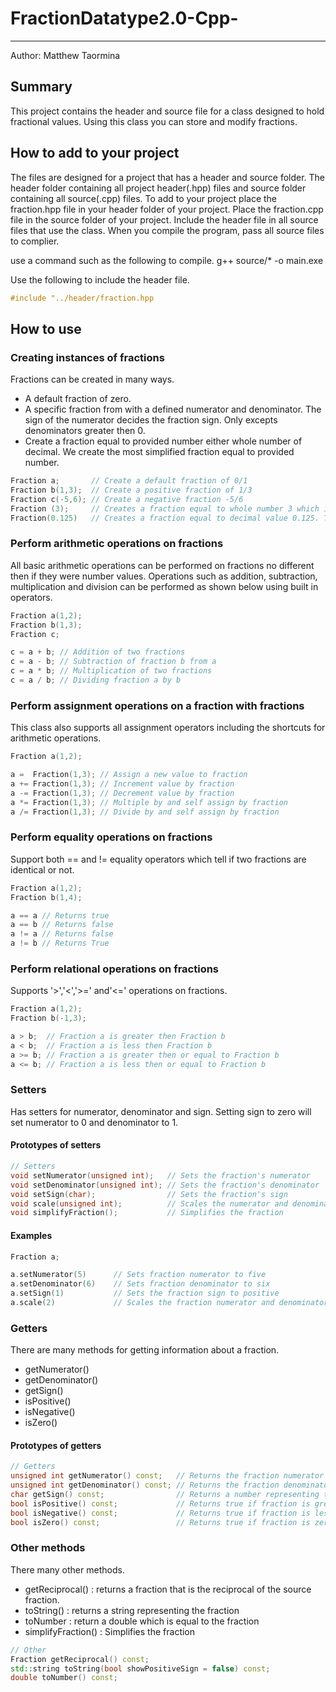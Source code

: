 # FractionDatatype2.0-Cpp-

----

Author: Matthew Taormina

## Summary

This project contains the header and source file for a class designed to hold fractional values. Using this class you can store and modify fractions.

## How to add to your project

The files are designed for a project that has a header and source folder. The header folder containing all project header(.hpp) files and source folder containing all source(.cpp) files. To add to your project place the fraction.hpp file in your header folder of your project. Place the fraction.cpp file in the source folder of your project. Include the header file in all source files that use the class. When you compile the program, pass all source files to complier.

use a command such as the following to compile.
g++ source/* -o main.exe

Use the following to include the header file.

```cpp
#include "../header/fraction.hpp
```

## How to use

### Creating instances of fractions

Fractions can be created in many ways.

- A default fraction of zero.
- A specific fraction from with a defined numerator and denominator.
The sign of the numerator decides the fraction sign. Only excepts denominators greater then 0.
- Create a fraction equal to provided number either whole number of decimal.
We create the most simplified fraction equal to provided number.

```cpp
Fraction a;       // Create a default fraction of 0/1
Fraction b(1,3);  // Create a positive fraction of 1/3
Fraction c(-5,6); // Create a negative fraction -5/6
Fraction (3);     // Creates a fraction equal to whole number 3 which is 3/1
Fraction(0.125)   // Creates a fraction equal to decimal value 0.125. The fraction is 1/8 
```

### Perform arithmetic operations on fractions

All basic arithmetic operations can be performed on fractions no different then if they were number values. Operations such as addition, subtraction, multiplication and division can be performed as shown below using built in operators.

```cpp
Fraction a(1,2);
Fraction b(1,3);
Fraction c;

c = a + b; // Addition of two fractions
c = a - b; // Subtraction of fraction b from a
c = a * b; // Multiplication of two fractions
c = a / b; // Dividing fraction a by b
```

### Perform assignment operations on a fraction with fractions

This class also supports all assignment operators including the shortcuts for arithmetic operations.

```cpp
Fraction a(1,2);

a =  Fraction(1,3); // Assign a new value to fraction
a += Fraction(1,3); // Increment value by fraction
a -= Fraction(1,3); // Decrement value by fraction
a *= Fraction(1,3); // Multiple by and self assign by fraction
a /= Fraction(1,3); // Divide by and self assign by fraction
```

### Perform equality operations on fractions

Support both == and != equality operators which tell if two fractions are identical or not.

```cpp
Fraction a(1,2);
Fraction b(1,4);

a == a // Returns true
a == b // Returns false
a != a // Returns false
a != b // Returns True
```

### Perform relational operations on fractions

Supports '>','<','>=' and'<=' operations on fractions.

```cpp
Fraction a(1,2);
Fraction b(-1,3);

a > b;  // Fraction a is greater then Fraction b
a < b;  // Fraction a is less then Fraction b
a >= b; // Fraction a is greater then or equal to Fraction b
a <= b; // Fraction a is less then or equal to Fraction b
```


### Setters

Has setters for numerator, denominator and sign.
Setting sign to zero will set numerator to 0 and denominator to 1.

#### Prototypes of setters

```cpp
// Setters
void setNumerator(unsigned int);   // Sets the fraction's numerator
void setDenominator(unsigned int); // Sets the fraction's denominator
void setSign(char);                // Sets the fraction's sign
void scale(unsigned int);          // Scales the numerator and denominator by factor
void simplifyFraction();           // Simplifies the fraction
```

#### Examples

```cpp
Fraction a;

a.setNumerator(5)      // Sets fraction numerator to five
a.setDenominator(6)    // Sets fraction denominator to six
a.setSign(1)           // Sets the fraction sign to positive
a.scale(2)             // Scales the fraction numerator and denominator by 2
```

### Getters

There are many methods for getting information about a fraction.

- getNumerator()
- getDenominator()
- getSign()
- isPositive()
- isNegative()
- isZero()

#### Prototypes of getters

```cpp
// Getters
unsigned int getNumerator() const;   // Returns the fraction numerator
unsigned int getDenominator() const; // Returns the fraction denominator
char getSign() const;                // Returns a number representing the sign of the fraction
bool isPositive() const;             // Returns true if fraction is greater then zero
bool isNegative() const;             // Returns true if fraction is less then zero
bool isZero() const;                 // Returns true if fraction is zero
```

### Other methods

There many other methods.

- getReciprocal() : returns a fraction that is the reciprocal of the source fraction.
- toString() : returns a string representing the fraction
- toNumber : return a double which is equal to the fraction
- simplifyFraction() : Simplifies the fraction

```cpp
// Other
Fraction getReciprocal() const;
std::string toString(bool showPositiveSign = false) const;
double toNumber() const;
```
